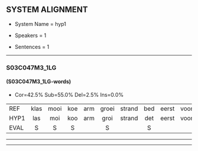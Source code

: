 
## SYSTEM ALIGNMENT

- System Name = hyp1

- Speakers = 1

- Sentences = 1

---

### S03C047M3_1LG

#### (S03C047M3_1LG-words)

- Cor=42.5%	Sub=55.0%	Del=2.5%	Ins=0.0%

|  |  |  |  |  |  |  |  |  |  |  |  |  |  |  |  |  |  |  |  |  |  |  |  |  |  |  |  |  |  |  |  |  |  |  |  |  |  |  |  |  |
|:--- |:---:|:---:|:---:|:---:|:---:|:---:|:---:|:---:|:---:|:---:|:---:|:---:|:---:|:---:|:---:|:---:|:---:|:---:|:---:|:---:|:---:|:---:|:---:|:---:|:---:|:---:|:---:|:---:|:---:|:---:|:---:|:---:|:---:|:---:|:---:|:---:|:---:|:---:|:---:|:---:|
| REF | klas | mooi | koe | arm | groei | strand | bed | eerst | voor | draai | sjaal | herfst | duur | straat | leeuw | clown | hoek | krant | hout | vriend | gauw | chips | groen | feest | reis | jas | huis | paard | vijf | muts | nieuw | kind | bang | oog | zacht | schoen | plas | neus | knoop | plank |
| HYP1 | las | moi | koo | arm | groi | strand | det | eerst | voor | drai | sjaal | herst | duur | straat | leijl | sklouwen | hoek | krant | gaut | vreemd | gal | chips | groen |  | fijst | reistjast | hus | paart | fef | nots | niew | kind | bang | oog | zegt | schoen | plas | neus | knoup | pla |
| EVAL | S | S | S |  | S |  | S |  |  | S |  | S |  |  | S | S |  |  | S | S | S |  |  | D | S | S | S | S | S | S | S |  |  |  | S |  |  |  | S | S |
---

---
